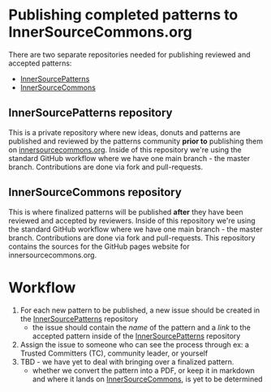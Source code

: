 # Publishing completed patterns to InnerSourceCommons.org

There are two separate repositories needed for publishing reviewed and accepted patterns:

* [InnerSourcePatterns][patternsRepo]
* [InnerSourceCommons][commonsRepo]

## InnerSourcePatterns repository

This is a private repository where new ideas, donuts and patterns are published
and reviewed by the patterns community **prior to** publishing them on
[innersourcecommons.org][commons]. Inside of this repository we're using the 
standard GitHub workflow where we have one main branch - the master branch.
Contributions are done via fork and pull-requests.

## InnerSourceCommons repository

This is where finalized patterns will be published **after** they have
been reviewed and accepted by reviewers. Inside of this repository we're
using the standard GitHub workflow where we have one main branch - the master
branch. Contributions are done via fork and pull-requests. This repository
contains the sources for the GitHub pages website for innersourcecommons.org.


# Workflow

1. For each new pattern to be published, a new issue should be created in the [InnerSourcePatterns][patternsRepo] repository
   - the issue should contain the _name_ of the pattern and a _link_ to the accepted pattern inside of the [InnerSourcePatterns][patternsRepo] repository
2. Assign the issue to someone who can see the process through ex: a Trusted Committers (TC), community leader, or yourself
3. TBD - we have yet to deal with bringing over a finalized pattern.
   - whether we convert the pattern into a PDF, or keep it in markdown and where it lands on [InnerSourceCommons][commonsRepo], is yet to be determined



[commons]: http://innersourcecommons.org
[patternsRepo]: https://github.com/InnerSourceCommons/InnerSourcePatterns
[commonsRepo]: https://github.com/InnerSourceCommons/innersourcecommons.org
